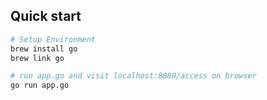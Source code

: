 ## Quick start
```bash
# Setup Environment
brew install go
brew link go
```
```bash
# run app.go and visit localhost:8080/access on browser
go run app.go
```
